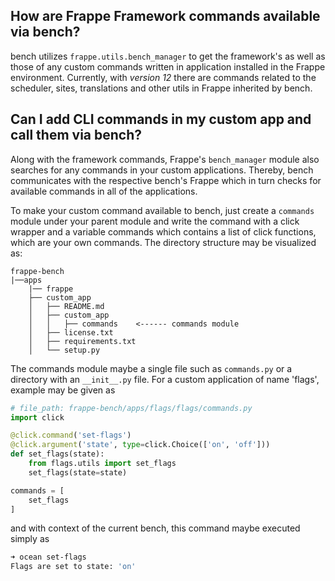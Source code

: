 ## How are Frappe Framework commands available via bench?

bench utilizes `frappe.utils.bench_manager` to get the framework's as well as those of any custom commands written in application installed in the Frappe environment. Currently, with *version 12* there are commands related to the scheduler, sites, translations and other utils in Frappe inherited by bench.


## Can I add CLI commands in my custom app and call them via bench?

Along with the framework commands, Frappe's `bench_manager` module also searches for any commands in your custom applications. Thereby, bench communicates with the respective bench's Frappe which in turn checks for available commands in all of the applications.

To make your custom command available to bench, just create a `commands` module under your parent module and write the command with a click wrapper and a variable commands which contains a list of click functions, which are your own commands. The directory structure may be visualized as:

```
frappe-bench
|──apps
    |── frappe
    ├── custom_app
    │   ├── README.md
    │   ├── custom_app
    │   │   ├── commands    <------ commands module
    │   ├── license.txt
    │   ├── requirements.txt
    │   └── setup.py
```

The commands module maybe a single file such as `commands.py` or a directory with an `__init__.py` file. For a custom application of name 'flags', example may be given as

```python
# file_path: frappe-bench/apps/flags/flags/commands.py
import click

@click.command('set-flags')
@click.argument('state', type=click.Choice(['on', 'off']))
def set_flags(state):
    from flags.utils import set_flags
    set_flags(state=state)

commands = [
    set_flags
]
```

and with context of the current bench, this command maybe executed simply as

```zsh
➜ ocean set-flags
Flags are set to state: 'on'
```

